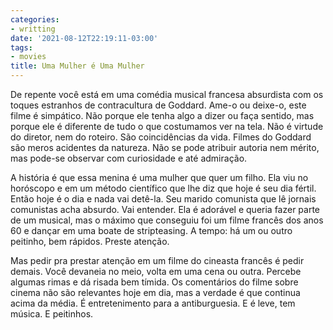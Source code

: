 ```yaml
---
categories:
- writting
date: '2021-08-12T22:19:11-03:00'
tags:
- movies
title: Uma Mulher é Uma Mulher
---
```


De repente você está em uma comédia musical francesa absurdista com os toques estranhos de contracultura de Goddard. Ame-o ou deixe-o, este filme é simpático. Não porque ele tenha algo a dizer ou faça sentido, mas porque ele é diferente de tudo o que costumamos ver na tela. Não é virtude do diretor, nem do roteiro. São coincidências da vida. Filmes do Goddard são meros acidentes da natureza. Não se pode atribuir autoria nem mérito, mas pode-se observar com curiosidade e até admiração.

A história é que essa menina é uma mulher que quer um filho. Ela viu no horóscopo e em um método científico que lhe diz que hoje é seu dia fértil. Então hoje é o dia e nada vai detê-la. Seu marido comunista que lê jornais comunistas acha absurdo. Vai entender. Ela é adorável e queria fazer parte de um musical, mas o máximo que conseguiu foi um filme francês dos anos 60 e dançar em uma boate de stripteasing. A tempo: há um ou outro peitinho, bem rápidos. Preste atenção.

Mas pedir pra prestar atenção em um filme do cineasta francês é pedir demais. Você devaneia no meio, volta em uma cena ou outra. Percebe algumas rimas e dá risada bem tímida. Os comentários do filme sobre cinema não são relevantes hoje em dia, mas a verdade é que continua acima da média. É entretenimento para a antiburguesia. E é leve, tem música. E peitinhos.